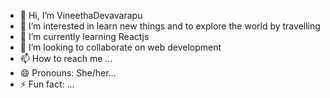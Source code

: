 - 👋 Hi, I’m VineethaDevavarapu
- 👀 I’m interested in learn new things and to explore the world by travelling
- 🌱 I’m currently learning Reactjs
- 💞️ I’m looking to collaborate on web development
- 📫 How to reach me ...
- 😄 Pronouns: She/her...
- ⚡ Fun fact: ...

<!---
VineethaDevavarapu/VineethaDevavarapu is a ✨ special ✨ repository because its `README.md` (this file) appears on your GitHub profile.
You can click the Preview link to take a look at your changes.
--->
